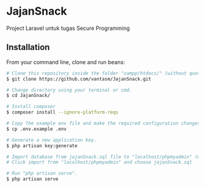 # JajanSnack

Project Laravel untuk tugas Secure Programming

## Installation

From your command line, clone and run beans:
```bash
# Clone this repository inside the folder "xampp/htdocs/" (without quotation marks).
$ git clone https://github.com/vantasm/JajanSnack.git

# Change directory using your terminal or cmd.
$ cd JajanSnack/

# Install composer
$ composer install --ignore-platform-reqs

# Copy the example env file and make the required configuration changes in the .env file.
$ cp .env.example .env

# Generate a new application key.
$ php artisan key:generate

# Import database from jajanSnack.sql file to "localhost/phpmyadmin" (without quotation marks).
# Click import from "localhost/phpmyadmin" and choose jajanSnack.sql

# Run "php artisan serve".
$ php artisan serve
```
